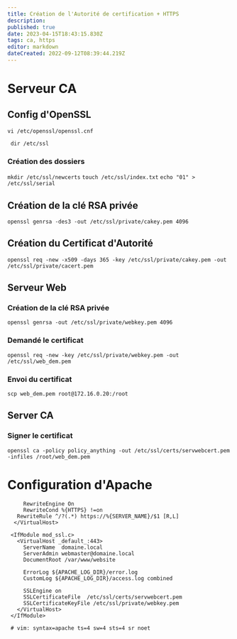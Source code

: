 ```yaml
---
title: Création de l'Autorité de certification + HTTPS
description: 
published: true
date: 2023-04-15T18:43:15.830Z
tags: ca, https
editor: markdown
dateCreated: 2022-09-12T08:39:44.219Z
---
```


# Serveur CA

 ## Config d'OpenSSL
 
   	vi /etc/openssl/openssl.cnf
   	
   ```
   	dir /etc/ssl
   ```
 
   ### Création des dossiers
  `mkdir /etc/ssl/newcerts`
  `touch /etc/ssl/index.txt`
  `echo "01" > /etc/ssl/serial`
  
## Création de la clé RSA privée
`openssl genrsa -des3 -out /etc/ssl/private/cakey.pem 4096`

## Création du Certificat d'Autorité
`openssl req -new -x509 -days 365 -key /etc/ssl/private/cakey.pem -out /etc/ssl/private/cacert.pem`

## Serveur Web
  ### Création de la clé RSA privée
  `openssl genrsa -out /etc/ssl/private/webkey.pem 4096`
  ### Demandé le certificat
  `openssl req -new -key /etc/ssl/private/webkey.pem -out /etc/ssl/web_dem.pem`
  
  ### Envoi du certificat
  `scp web_dem.pem root@172.16.0.20:/root`
  
## Server CA
   ### Signer le certificat
   `openssl ca -policy policy_anything -out /etc/ssl/certs/servwebcert.pem -infiles /root/web_dem.pem`
   
# Configuration d'Apache   
   ```<VirtualHost *:80>
        RewriteEngine On
        RewriteCond %{HTTPS} !=on
      RewriteRule ^/?(.*) https://%{SERVER_NAME}/$1 [R,L]
	 </VirtualHost>
   
    <IfModule mod_ssl.c>
      <VirtualHost _default_:443>
        ServerName  domaine.local
        ServerAdmin webmaster@domaine.local
        DocumentRoot /var/www/website

        ErrorLog ${APACHE_LOG_DIR}/error.log
        CustomLog ${APACHE_LOG_DIR}/access.log combined

        SSLEngine on
        SSLCertificateFile	/etc/ssl/certs/servwebcert.pem
        SSLCertificateKeyFile /etc/ssl/private/webkey.pem
      </VirtualHost>
    </IfModule>
    
	# vim: syntax=apache ts=4 sw=4 sts=4 sr noet
```



